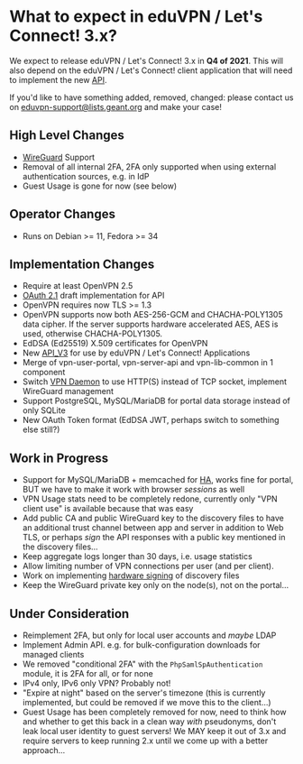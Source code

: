 # What to expect in eduVPN / Let's Connect! 3.x?

We expect to release eduVPN / Let's Connect! 3.x in **Q4 of 2021**. This will also
depend on the eduVPN / Let's Connect! client application that will need to 
implement the new [API](API_V3.md).

If you'd like to have something added, removed, changed: please contact us on 
[eduvpn-support@lists.geant.org](mailto:eduvpn-support@lists.geant.org) and 
make your case!

## High Level Changes

- [WireGuard](WIREGUARD.md) Support
- Removal of all internal 2FA, 2FA only supported when using external 
  authentication sources, e.g. in IdP
- Guest Usage is gone for now (see below)

## Operator Changes

- Runs on Debian >= 11, Fedora >= 34

## Implementation Changes

- Require at least OpenVPN 2.5
- [OAuth 2.1](https://datatracker.ietf.org/doc/draft-ietf-oauth-v2-1/) draft 
  implementation for API
- OpenVPN requires now TLS >= 1.3
- OpenVPN supports now both AES-256-GCM and CHACHA-POLY1305 data cipher. If the
  server supports hardware accelerated AES, AES is used, otherwise 
  CHACHA-POLY1305.
- EdDSA (Ed25519) X.509 certificates for OpenVPN
- New [API_V3](API_V3.md) for use by eduVPN / Let's Connect! Applications
- Merge of vpn-user-portal, vpn-server-api and vpn-lib-common in 1 component
- Switch 
  [VPN Daemon](https://git.sr.ht/~fkooman/vpn-daemon/tree/v2/item/README.md) to 
  use HTTP(S) instead of TCP socket, implement WireGuard management
- Support PostgreSQL, MySQL/MariaDB for portal data storage instead of only 
  SQLite
- New OAuth Token format (EdDSA JWT, perhaps switch to something else still?)

## Work in Progress

- Support for MySQL/MariaDB + memcached for [HA](PORTAL_HA.md), works fine for 
  portal, BUT we have to make it work with browser *sessions* as well
- VPN Usage stats need to be completely redone, currently only "VPN client use" 
  is available because that was easy
- Add public CA and public WireGuard key to the discovery files to have an 
  additional trust channel between app and server in addition to Web TLS, or 
  perhaps _sign_ the API responses with a public key mentioned in the discovery 
  files...
- Keep aggregate logs longer than 30 days, i.e. usage statistics
- Allow limiting number of VPN connections per user (and per client).
- Work on implementing 
  [hardware signing](https://argon.tuxed.net/fkooman/hardware_token_research_proposal.pdf) 
  of discovery files
- Keep the WireGuard private key only on the node(s), not on the portal...
  
## Under Consideration

- Reimplement 2FA, but only for local user accounts and _maybe_ LDAP
- Implement Admin API. e.g. for bulk-configuration downloads for managed 
  clients
- We removed "conditional 2FA" with the `PhpSamlSpAuthentication` module, it is 
  2FA for all, or for none
- IPv4 only, IPv6 only VPN? Probably not!
- "Expire at night" based on the server's timezone (this is currently 
  implemented, but could be removed if we move this to the client...)
- Guest Usage has been completely removed for now, need to think how and 
  whether to get this back in a clean way *with* pseudonyms, don't leak local 
  user identity to guest servers! We MAY keep it out of 3.x and require servers
  to keep running 2.x until we come up with a better approach...
